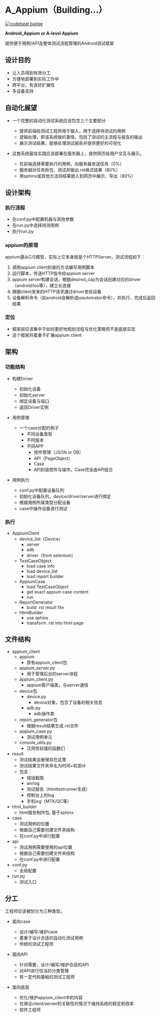 # A_Appium（Building...）
[![codebeat badge](https://codebeat.co/badges/7ee7d536-3c4a-413e-b9cb-cd42de40dde1)](https://codebeat.co/projects/github-com-williamfzc-a_appium-master)

**Android_Appium or A-level Appium**

提供便于用例/API及整体测试流程管理的Android测试框架

## 设计目的 ##

- 让人员得到有效分工
- 方便地部署到实际工作中
- 跨平台，有良好扩展性
- 多设备支持

## 自动化展望

- 一个完整的自动化测试系统应该包含三个主要部分
    - 提供前端给测试工程师用于输入，用于选择待测试的用例
    - 逻辑处理，即该系统做的事情，包括了测试的主流程与报告的输出
    - 展示测试结果，能够处理测试报告并提供更好的可视化
    
- 这套系统最佳实践应该部署在服务器上，提供网页给用户交互与展示。
    - 在前端选择需要执行的用例，向服务器发送任务（0%）
    - 服务器对任务拆包、测试并输出.rst格式结果（80%）
    - 用sphinx或其他方法将结果嵌入到网页中展示、导出（80%）

## 设计架构 ##

### 执行流程

- 在conf.py中配置机器与其他参数
- 在run.py中选择待测用例
- 执行run.py

### appium的原理 ###

appium遵从C/S模型，实际上它本身就是个HTTPServer。测试流程如下：

1. 调用appium client封装的方法编写用例脚本
1. 运行脚本，传送HTTP指令给appium server
1. appium server构建会话，根据desired_cap为会话创建对应的driver（android/ios等），建立长连接
1. 根据client发来的HTTP请求通过driver发给设备
1. 设备解析命令（如android会解析成uiautomator命令），并执行，完成后返回结果


### 定位 ###

- 框架层应该集中于如何更好地规划流程与优化策略而不是底层实现 
- 这个框架将着重于扩展appium client

## 架构 ##

### 功能结构 ###

- 构建Driver
    - 初始化设备
    - 初始化server
    - 绑定设备与端口
    - 返回Driver实例
    
- 用例管理
    
    - 一个case分配的例子
        - 不同设备类型
        - 不同版本
        - 不同APP
            - 控件管理（JSON or DB）
            - API（PageObject）
            - Case
            - API封装控件与操作，Case完全由API组合
        
- 用例执行
    - conf.py中配置设备队列
    - 初始化设备队列，device/driver/server进行绑定
    - 根据用例所属类型分配设备
    - case中操作设备进行测试
    
### 执行 ###

- AppiumClient
	- device_list（Device）
		- server
		- adb
		- driver（from selenium）
	- TestCaseObject
		- load case info
		- load device_list
		- load report builder
	- AppiumCase   
		- load TestCaseObject
		- get exact appium case content
		- run 
	- ReportGenerator
		- build .rst result file
	- HtmlBuilder
		- use sphinx
		- transform .rst into html page


## 文件结构 ##

- appium_client  
    - appium
        - 原有appium_client包
    - appium_server.py
        - 用于管理后台的server进程
    - appium_client.py
        - appium客户端类，与server通信
    - device包
        - device.py 
            - device对象，包含了设备的相关信息
        - adb.py 
            - adb操作类
    - report_generator包
        - 根据result结果生成.rst文件
    - appium_case.py
        - 测试用例单元
    - console_utils.py
        - 泛用性较强的函数们
- result
    - 测试结果会被保存在这里
    - 测试结果文件夹命名为时间+机型id
    - 包含：
        - 错误截图
        - anrlog
        - 测试报告（htmltestrunner生成）
        - 控制台上的log
        - 手机log（MTK/QC等）
- html_builder
    - html报告制作包, 基于sphinx
- case
    - 测试用例的位置
    - 根据自己需要创建文件夹结构
    - 在conf.py中进行配置
- api
    - 测试用例需要使用的api位置
    - 根据自己需要创建文件夹结构
    - 在conf.py中进行配置
- conf.py
    - 全局配置
- run.py
    - 测试入口
    
## 分工 ##

工程师应该被划分为三种类型。

- 面向case
    - 设计/编写/维护case
    - 着重于设计合适的自动化测试用例
    - 传统的测试工程师
    
- 面向API
    - 针对需要，设计/编写/维护合适的API
    - 对API进行恰当的分类管理
    - 有一定代码基础的测试工程师

- 面向底层
    - 优化/维护appium_client中的内容
    - 在保证client/server的关联性的情况下维持系统的稳定和效率
    - 软件工程师
